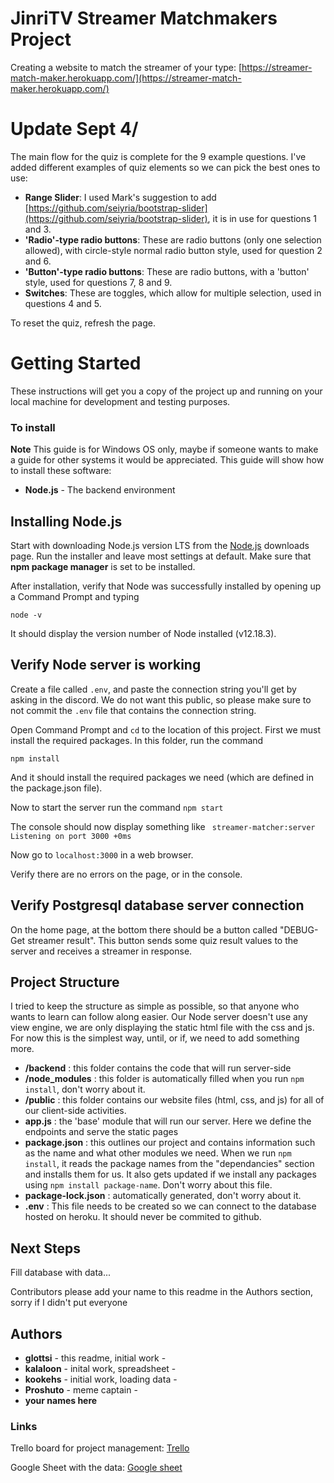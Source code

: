 # JinriTV Streamer Matchmakers Project
Creating a website to match the streamer of your type:
[https://streamer-match-maker.herokuapp.com/](https://streamer-match-maker.herokuapp.com/)

# Update Sept 4/
The main flow for the quiz is complete for the 9 example questions. I've added different examples of quiz elements so we can pick the best ones to use:
* **Range Slider**: I used Mark's suggestion to add [https://github.com/seiyria/bootstrap-slider](https://github.com/seiyria/bootstrap-slider), it is in use for questions 1 and 3.
* **'Radio'-type radio buttons**: These are radio buttons (only one selection allowed), with circle-style normal radio button style, used for question 2 and 6.
* **'Button'-type radio buttons**: These are radio buttons, with a 'button' style, used for questions 7, 8 and 9.
* **Switches**: These are toggles, which allow for multiple selection, used in questions 4 and 5.

To reset the quiz, refresh the page. 


# Getting Started

These instructions will get you a copy of the project up and running on your local machine for development and testing purposes.

### To install

**Note** This guide is for Windows OS only, maybe if someone wants to make a guide for other systems it would be appreciated.
This guide will show how to install these software:

* **Node.js** - The backend environment 

## Installing Node.js

Start with downloading Node.js version LTS from the [Node.js](https://nodejs.org/en/) downloads page. Run the installer and leave most settings at default. Make sure that **npm package manager** is set to be installed.

After installation, verify that Node was successfully installed by opening up a Command Prompt and typing

```node -v```

It should display the version number of Node installed (v12.18.3).

## Verify Node server is working

Create a file called `.env`, and paste the connection string you'll get by asking in the discord. We do not want this public, so please make sure to not commit the `.env` file that contains the connection string.

Open Command Prompt and `cd` to the location of this project. First we must install the required packages. In this folder, run the command 

`npm install`

And it should install the required packages we need (which are defined in the package.json file).

Now to start the server run the command `npm start`

The console should now display something like 
```  streamer-matcher:server Listening on port 3000 +0ms ```

Now go to `localhost:3000` in a web browser. 

Verify there are no errors on the page, or in the console.

## Verify Postgresql database server connection

On the home page, at the bottom there should be a button called "DEBUG-Get streamer result". This button sends some quiz result values to the server and receives a streamer in response.

## Project Structure
I tried to keep the structure as simple as possible, so that anyone who wants to learn can follow along easier. Our Node server doesn't use any view engine, we are only displaying the static html file with the css and js. For now this is the simplest way, until, or if, we need to add something more.

* **/backend** : this folder contains the code that will run server-side
* **/node_modules** : this folder is automatically filled when you run `npm install`, don't worry about it.
* **/public** : this folder contains our website files (html, css, and js) for all of our client-side activities. 
* **app.js** : the 'base' module that will run our server. Here we define the endpoints and serve the static pages
* **package.json** : this outlines our project and contains information such as the name and what other modules we need. When we run `npm install`, it reads the package names from the "dependancies" section and installs them for us. It also gets updated if we install any packages using `npm install package-name`. Don't worry about this file.
* **package-lock.json** : automatically generated, don't worry about it.
* **.env** : This file needs to be created so we can connect to the database hosted on heroku. It should never be commited to github. 

## Next Steps

Fill database with data...

Contributors please add your name to this readme in the Authors section, sorry if I didn't put everyone

## Authors

* **glottsi** - this readme, initial work - 
* **kalaloon** - inital work, spreadsheet -
* **kookehs** - initial work, loading data -
* **Proshuto** - meme captain -
* **your names here**

### Links
Trello board for project management: [Trello](https://trello.com/b/026o2aq4/jinri-co-project-2-streammatch)

Google Sheet with the data: [Google sheet](https://docs.google.com/spreadsheets/d/1yQ7YzuM5FhFB13ChTz77W2VyhzYJnjtqMBAEOwJrebI)

